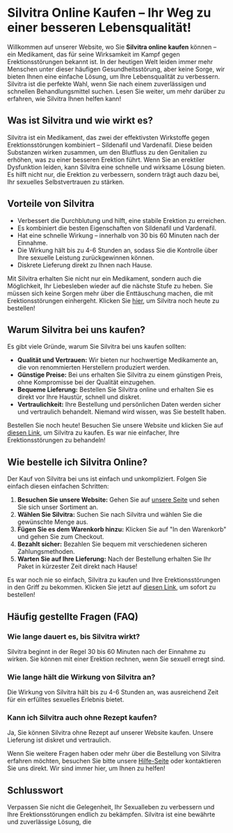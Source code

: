 # Silvitra Online Kaufen – Ihr Weg zu einer besseren Lebensqualität!

Willkommen auf unserer Website, wo Sie **Silvitra online kaufen** können – ein Medikament, das für seine Wirksamkeit im Kampf gegen Erektionsstörungen bekannt ist. In der heutigen Welt leiden immer mehr Menschen unter dieser häufigen Gesundheitsstörung, aber keine Sorge, wir bieten Ihnen eine einfache Lösung, um Ihre Lebensqualität zu verbessern. Silvitra ist die perfekte Wahl, wenn Sie nach einem zuverlässigen und schnellen Behandlungsmittel suchen. Lesen Sie weiter, um mehr darüber zu erfahren, wie Silvitra Ihnen helfen kann!

## Was ist Silvitra und wie wirkt es?

Silvitra ist ein Medikament, das zwei der effektivsten Wirkstoffe gegen Erektionsstörungen kombiniert – Sildenafil und Vardenafil. Diese beiden Substanzen wirken zusammen, um den Blutfluss zu den Genitalien zu erhöhen, was zu einer besseren Erektion führt. Wenn Sie an erektiler Dysfunktion leiden, kann Silvitra eine schnelle und wirksame Lösung bieten. Es hilft nicht nur, die Erektion zu verbessern, sondern trägt auch dazu bei, Ihr sexuelles Selbstvertrauen zu stärken.

## Vorteile von Silvitra

- Verbessert die Durchblutung und hilft, eine stabile Erektion zu erreichen.
- Es kombiniert die besten Eigenschaften von Sildenafil und Vardenafil.
- Hat eine schnelle Wirkung – innerhalb von 30 bis 60 Minuten nach der Einnahme.
- Die Wirkung hält bis zu 4-6 Stunden an, sodass Sie die Kontrolle über Ihre sexuelle Leistung zurückgewinnen können.
- Diskrete Lieferung direkt zu Ihnen nach Hause.

Mit Silvitra erhalten Sie nicht nur ein Medikament, sondern auch die Möglichkeit, Ihr Liebesleben wieder auf die nächste Stufe zu heben. Sie müssen sich keine Sorgen mehr über die Enttäuschung machen, die mit Erektionsstörungen einhergeht. Klicken Sie [hier](https://tinyurl.com/buysilvitra), um Silvitra noch heute zu bestellen!

## Warum Silvitra bei uns kaufen?

Es gibt viele Gründe, warum Sie Silvitra bei uns kaufen sollten:

- **Qualität und Vertrauen:** Wir bieten nur hochwertige Medikamente an, die von renommierten Herstellern produziert werden.
- **Günstige Preise:** Bei uns erhalten Sie Silvitra zu einem günstigen Preis, ohne Kompromisse bei der Qualität einzugehen.
- **Bequeme Lieferung:** Bestellen Sie Silvitra online und erhalten Sie es direkt vor Ihre Haustür, schnell und diskret.
- **Vertraulichkeit:** Ihre Bestellung und persönlichen Daten werden sicher und vertraulich behandelt. Niemand wird wissen, was Sie bestellt haben.

Bestellen Sie noch heute! Besuchen Sie unsere Website und klicken Sie auf [diesen Link](https://tinyurl.com/buysilvitra), um Silvitra zu kaufen. Es war nie einfacher, Ihre Erektionsstörungen zu behandeln!

## Wie bestelle ich Silvitra Online?

Der Kauf von Silvitra bei uns ist einfach und unkompliziert. Folgen Sie einfach diesen einfachen Schritten:

1. **Besuchen Sie unsere Website:** Gehen Sie auf [unsere Seite](https://tinyurl.com/buysilvitra) und sehen Sie sich unser Sortiment an.
2. **Wählen Sie Silvitra:** Suchen Sie nach Silvitra und wählen Sie die gewünschte Menge aus.
3. **Fügen Sie es dem Warenkorb hinzu:** Klicken Sie auf "In den Warenkorb" und gehen Sie zum Checkout.
4. **Bezahlt sicher:** Bezahlen Sie bequem mit verschiedenen sicheren Zahlungsmethoden.
5. **Warten Sie auf Ihre Lieferung:** Nach der Bestellung erhalten Sie Ihr Paket in kürzester Zeit direkt nach Hause!

Es war noch nie so einfach, Silvitra zu kaufen und Ihre Erektionsstörungen in den Griff zu bekommen. Klicken Sie jetzt auf [diesen Link](https://tinyurl.com/buysilvitra), um sofort zu bestellen!

## Häufig gestellte Fragen (FAQ)

### Wie lange dauert es, bis Silvitra wirkt?

Silvitra beginnt in der Regel 30 bis 60 Minuten nach der Einnahme zu wirken. Sie können mit einer Erektion rechnen, wenn Sie sexuell erregt sind.

### Wie lange hält die Wirkung von Silvitra an?

Die Wirkung von Silvitra hält bis zu 4-6 Stunden an, was ausreichend Zeit für ein erfülltes sexuelles Erlebnis bietet.

### Kann ich Silvitra auch ohne Rezept kaufen?

Ja, Sie können Silvitra ohne Rezept auf unserer Website kaufen. Unsere Lieferung ist diskret und vertraulich.

Wenn Sie weitere Fragen haben oder mehr über die Bestellung von Silvitra erfahren möchten, besuchen Sie bitte unsere [Hilfe-Seite](https://tinyurl.com/buysilvitra) oder kontaktieren Sie uns direkt. Wir sind immer hier, um Ihnen zu helfen!

## Schlusswort

Verpassen Sie nicht die Gelegenheit, Ihr Sexualleben zu verbessern und Ihre Erektionsstörungen endlich zu bekämpfen. Silvitra ist eine bewährte und zuverlässige Lösung, die
